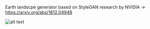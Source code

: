 Earth landscpe generator based on StyleGAN research by NVIDIA -> https://arxiv.org/abs/1812.04948

![alt text](/../master/example_images.png)
